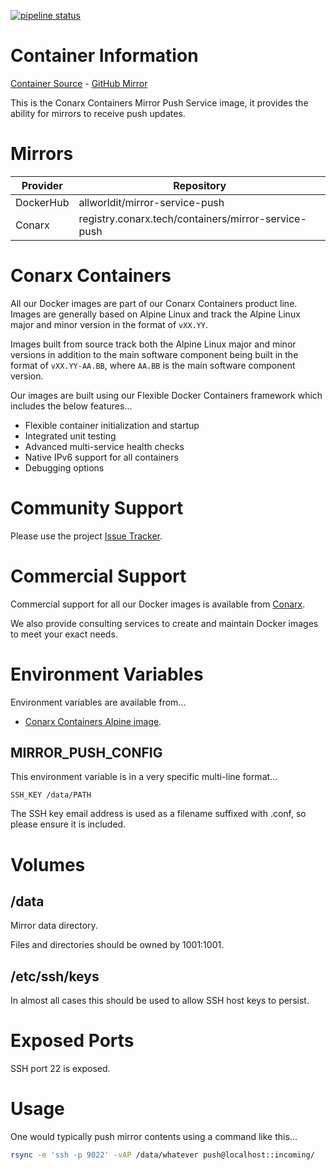 [![pipeline status](https://gitlab.conarx.tech/containers/mirror-service-push/badges/main/pipeline.svg)](https://gitlab.conarx.tech/containers/mirror-service-push/-/commits/main)

# Container Information

[Container Source](https://gitlab.conarx.tech/containers/mirror-service-push) - [GitHub Mirror](https://github.com/AllWorldIT/containers-mirror-service-push)

This is the Conarx Containers Mirror Push Service image, it provides the ability for mirrors to receive push updates.



# Mirrors

|  Provider  |  Repository                                         |
|------------|-----------------------------------------------------|
| DockerHub  | allworldit/mirror-service-push                      |
| Conarx     | registry.conarx.tech/containers/mirror-service-push |



# Conarx Containers

All our Docker images are part of our Conarx Containers product line. Images are generally based on Alpine Linux and track the
Alpine Linux major and minor version in the format of `vXX.YY`.

Images built from source track both the Alpine Linux major and minor versions in addition to the main software component being
built in the format of `vXX.YY-AA.BB`, where `AA.BB` is the main software component version.

Our images are built using our Flexible Docker Containers framework which includes the below features...

- Flexible container initialization and startup
- Integrated unit testing
- Advanced multi-service health checks
- Native IPv6 support for all containers
- Debugging options



# Community Support

Please use the project [Issue Tracker](https://gitlab.conarx.tech/containers/mirror-service-push/-/issues).



# Commercial Support

Commercial support for all our Docker images is available from [Conarx](https://conarx.tech).

We also provide consulting services to create and maintain Docker images to meet your exact needs.



# Environment Variables

Environment variables are available from...
* [Conarx Containers Alpine image](https://gitlab.conarx.tech/containers/alpine).


## MIRROR_PUSH_CONFIG

This environment variable is in a very specific multi-line format...

```
SSH_KEY /data/PATH
```

The SSH key email address is used as a filename suffixed with .conf, so please ensure it is included.



# Volumes


## /data

Mirror data directory.

Files and directories should be owned by 1001:1001.


## /etc/ssh/keys

In almost all cases this should be used to allow SSH host keys to persist.



# Exposed Ports

SSH port 22 is exposed.



# Usage

One would typically push mirror contents using a command like this...

```bash
rsync -e 'ssh -p 9022' -vAP /data/whatever push@localhost::incoming/
```
